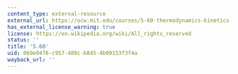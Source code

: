 ```yaml
---
content_type: external-resource
external_url: https://ocw.mit.edu/courses/5-60-thermodynamics-kinetics-spring-2008/
has_external_license_warning: true
license: https://en.wikipedia.org/wiki/All_rights_reserved
status: ''
title: '5.60'
uid: 069e0476-c957-489c-b845-4b09153f3f4a
wayback_url: ''
---
```

